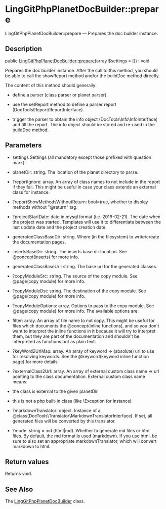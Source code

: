 LingGitPhpPlanetDocBuilder::prepare
================

LingGitPhpPlanetDocBuilder::prepare — Prepares the doc builder instance.

Description
---------------


public [LingGitPhpPlanetDocBuilder::prepare](https://github.com/lingtalfi/DocTools/blob/master/doc/api/DocTools/DocBuilder/Git/PhpPlanet/LingGitPhpPlanetDocBuilder/prepare.md)(array $settings = []) : void




Prepares the doc builder instance.
After the call to this method, you should be able to call the showReport method and/or
the buildDoc method directly.

The content of this method should generally:

- define a parser (class parser or planet parser).
- use the setReport method to define a parser report (DocTools\Report\ReportInterface).

- trigger the parser to obtain the info object (DocTools\Info\InfoInterface) and fill the report.
The info object should be stored and re-used in the buildDoc method.




Parameters
--------------

- settings
    Settings (all mandatory except those prefixed with question mark):

- planetDir: string. The location of the planet directory to parse.
- ?reportIgnore: array. An array of class names to not include in the report if they fail.
This might be useful in case your class extends an external class for instance.
- ?reportShowMethodsWithoutReturn: bool=true, whether to display methods without "@return" tag.
- ?projectStartDate: date in mysql format (i.e. 2019-02-21). The date when the project was started.
Templates will use it to differentiate between the last update date and the project creation date.

- generatedClassBaseDir: string. Where (in the filesystem) to write/create the documentation pages.
- insertsBaseDir: string. The inserts base dir location. See @concept(inserts) for more info.
- generatedClassBaseUrl: string. The base url for the generated classes.

- ?copyModuleSrc: string. The source of the copy module. See @page(copy module) for more info.
- ?copyModuleDst: string. The destination of the copy module. See @page(copy module) for more info.
- ?copyModuleOptions: array. Options to pass to the copy module. See @page(copy module) for more info.
The available options are:
- filter: array. An array of file name to not copy. This might be useful for files
which documents the @concept(inline functions), and so you don't want to interpret the
inline functions in it because it will try to interpret them, but they are part of the documentation
and shouldn't be interpreted as functions but as plain text.


- ?keyWord2UrlMap: array. An array of keyword => (absolute) url to use for resolving keywords.
See the @keyword(keyword inline function page) for more details.
- ?externalClass2Url: array. An array of external custom class name => url pointing to the class documentation.
External custom class name means:
- the class is external to the given planetDir
- this is not a php built-in class (like \Exception for instance)
- ?markdownTranslator: object. Instance of a @class(DocTools\Translator\MarkdownTranslatorInterface).
If set, all generated files will be converted by this translator.
- ?mode: string = md (html|md). Whether to generate md files or html files.
By default, the md format is used (markdown).
If you use html, be sure to also set an appropriate markdownTranslator, which will convert
markdown to html.

Return values
----------------

Returns void.









See Also
-----------

The [LingGitPhpPlanetDocBuilder](https://github.com/lingtalfi/DocTools/blob/master/doc/api/DocTools/DocBuilder/Git/PhpPlanet/LingGitPhpPlanetDocBuilder.md) class.
